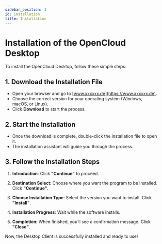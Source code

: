 ```yaml
---
sidebar_position: 1
id: installation
title: Installation
---
```


# Installation of the OpenCloud Desktop

To install the OpenCloud Desktop, follow these simple steps:

## 1. Download the Installation File
- Open your browser and go to [www.xxxxxx.de](https://www.xxxxxx.de).
- Choose the correct version for your operating system (Windows, macOS, or Linux).
- Click **Download** to start the process.

## 2. Start the Installation
- Once the download is complete, double-click the installation file to open it.
- The installation assistant will guide you through the process.

## 3. Follow the Installation Steps
1. **Introduction**: Click **"Continue"** to proceed.

<!--- <img src={require("./img/installation/installation-welcome.png").default} alt="installation welcome page" width="400"/>--->

2. **Destination Select**: Choose where you want the program to be installed. Click **"Continue"**.

<!--- <img src={require("./img/installation/installation-installation-destination.png").default} alt="installation destination" width="400"/>--->

3. **Choose Installation Type**: Select the version you want to install. Click **"Install"**.

<!--- <img src={require("./img/installation/installation-installation-type.png").default} alt="installation type" width="400"/>--->

4. **Installation Progress**: Wait while the software installs.

<!--- <img src={require("./img/installation/installation-install-process.png").default} alt="installation process" width="400"/>--->

5. **Completion**: When finished, you’ll see a confirmation message. Click **"Close"**.

<!--- <img src={require("./img/installation/installation-installation-finish.png").default} alt="installation finish" width="400"/>--->

Now, the Desktop Client is successfully installed and ready to use! 


